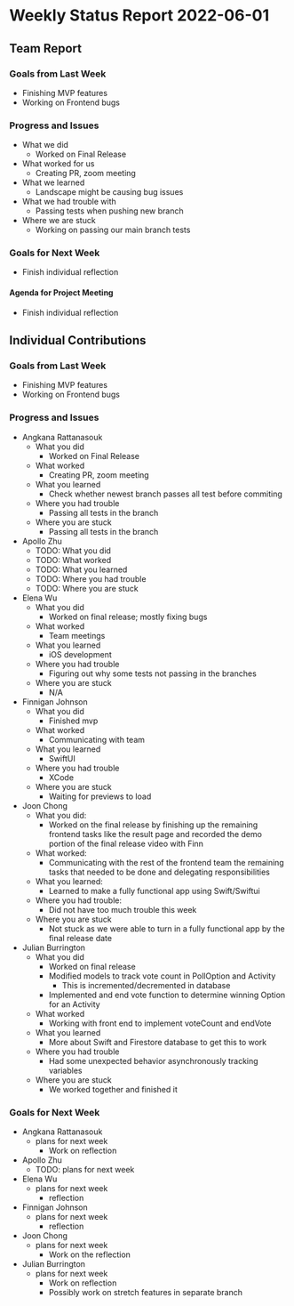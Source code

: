 # Weekly Status Report 2022-06-01

## Team Report

### Goals from Last Week

- Finishing MVP features
- Working on Frontend bugs

### Progress and Issues

- What we did
    - Worked on Final Release
- What worked for us
    - Creating PR, zoom meeting
- What we learned
    - Landscape might be causing bug issues
- What we had trouble with
    - Passing tests when pushing new branch
- Where we are stuck
    - Working on passing our main branch tests

### Goals for Next Week

- Finish individual reflection

#### Agenda for Project Meeting

- Finish individual reflection

## Individual Contributions

### Goals from Last Week

- Finishing MVP features
- Working on Frontend bugs

### Progress and Issues

- Angkana Rattanasouk
    - What you did
        - Worked on Final Release
    - What worked
        - Creating PR, zoom meeting
    - What you learned
        - Check whether newest branch passes all test before commiting 
    - Where you had trouble
        - Passing all tests in the branch
    - Where you are stuck
        - Passing all tests in the branch
- Apollo Zhu
    - TODO: What you did
    - TODO: What worked
    - TODO: What you learned
    - TODO: Where you had trouble
    - TODO: Where you are stuck
- Elena Wu
    - What you did
        - Worked on final release; mostly fixing bugs
    - What worked
        - Team meetings
    - What you learned
        - iOS development
    - Where you had trouble
        - Figuring out why some tests not passing in the branches
    - Where you are stuck
        - N/A
- Finnigan Johnson
    -  What you did
        - Finished mvp 
    - What worked
        - Communicating with team
    - What you learned
        - SwiftUI
    - Where you had trouble
        - XCode
    - Where you are stuck
        - Waiting for previews to load
- Joon Chong
    - What you did:
        - Worked on the final release by finishing up the remaining frontend tasks like the result page 
          and recorded the demo portion of the final release video with Finn 
    - What worked:
        - Communicating with the rest of the frontend team the remaining tasks that needed to be done
          and delegating responsibilities
    - What you learned:
        - Learned to make a fully functional app using Swift/Swiftui 
    - Where you had trouble:
        - Did not have too much trouble this week
    - Where you are stuck
        - Not stuck as we were able to turn in a fully functional app by the final release date
- Julian Burrington
    - What you did
        - Worked on final release
        - Modified models to track vote count in PollOption and Activity
            - This is incremented/decremented in database
        - Implemented and end vote function to determine winning Option for an Activity 
    - What worked
        - Working with front end to implement voteCount and endVote 
    - What you learned
        - More about Swift and Firestore database to get this to work
    - Where you had trouble
        - Had some unexpected behavior asynchronously tracking variables
    - Where you are stuck
        - We worked together and finished it 

### Goals for Next Week

- Angkana Rattanasouk
    - plans for next week
        - Work on reflection
- Apollo Zhu
    - TODO: plans for next week
- Elena Wu
    - plans for next week
        - reflection
- Finnigan Johnson
    - plans for next week
        - reflection
- Joon Chong
    - plans for next week
        - Work on the reflection 
- Julian Burrington
    - plans for next week
        - Work on reflection
        - Possibly work on stretch features in separate branch 
